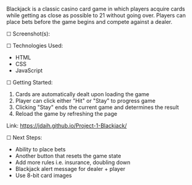 Blackjack is a classic casino card game in which players acquire cards while getting as close as possible to 21 without going over. Players can place bets before the game begins and compete against a dealer.

☐ Screenshot(s):

☐ Technologies Used: 
- HTML 
- CSS
- JavaScript

☐ Getting Started:

1. Cards are automatically dealt upon loading the game
2. Player can click either "Hit" or "Stay" to progress game
3. Clicking "Stay" ends the current game and determines the result
4. Reload the game by refreshing the page

  Link: https://jdaih.github.io/Project-1-Blackjack/

☐ Next Steps: 
- Ability to place bets
- Another button that resets the game state
- Add more rules i.e. insurance, doubling down
- Blackjack alert message for dealer + player
- Use 8-bit card images
